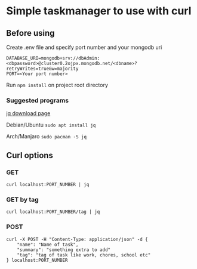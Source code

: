 # Simple taskmanager to use with curl

## Before using
Create .env file and specify port number and your mongodb uri

```
DATABASE_URI=mongodb+srv://dbAdmin:<dbpassword>@cluster0.2ojpx.mongodb.net/<dbname>?retryWrites=true&w=majority
PORT=<Your port number>
```
Run `npm install` on project root directory

### Suggested programs
[jq download page](https://stedolan.github.io/jq/download/)

Debian/Ubuntu `sudo apt install jq`

Arch/Manjaro `sudo pacman -S jq`

## Curl options
### GET
```
curl localhost:PORT_NUMBER | jq
```
### GET by tag
```
curl localhost:PORT_NUMBER/tag | jq
```
### POST
```
curl -X POST -H "Content-Type: application/json" -d {
    "name": "Name of task",
    "summary": "something extra to add"
    "tag": "tag of task like work, chores, school etc"
} localhost:PORT_NUMBER
```